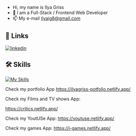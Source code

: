 - Hi, my name is Ilya Griss
- 👀 I am a Full-Stack / Frontend Web Developer
- 📫 My e-mail  ilyaig8@gmail.com

## 🔗 Links

[![linkedin](https://img.shields.io/badge/linkedin-0A66C2?style=for-the-badge&logo=linkedin&logoColor=white)](https://www.linkedin.com/in/ilya-griss/)

 ## 🛠 Skills 
[![My Skills](https://skills.thijs.gg/icons?i=js,html,css,react,vue,mongo,git,github,scss,nodejs,redux,jquery,vscode,bootstrap,discord)](https://skills.thijs.gg)

Check my portfolio App
https://ilyagriss-potfolio.netlify.app/
 <br>
 
 Check my Films and TV shows App:

https://critics.netlify.app/
  <br>
  
  
Check my YoutUSe App:
https://youtuse.netlify.app/
 <br>
 
Check my games App:
https://i-games.netlify.app/


